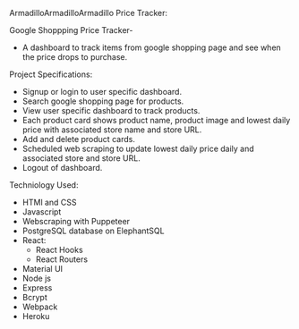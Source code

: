 
ArmadilloArmadilloArmadillo Price Tracker:

Google Shoppping Price Tracker-

- A dashboard to track items from google shopping page and see when the price drops to purchase.

Project Specifications:
- Signup or login to user specific dashboard.
- Search google shopping page for products.
- View user specific dashboard to track products.
- Each product card shows product name, product image and lowest daily price with associated store name and store URL.
- Add and delete product cards.
- Scheduled web scraping to update lowest daily price daily and associated store and store URL.
- Logout of dashboard.


Techniology Used: 
- HTMl and CSS
- Javascript
- Webscraping with Puppeteer
- PostgreSQL database on ElephantSQL
- React:
    -  React Hooks
    -  React Routers
- Material UI
- Node js
- Express
- Bcrypt
- Webpack
- Heroku

